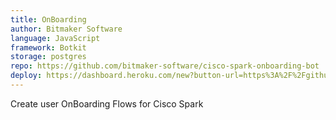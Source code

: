```yaml
---
title: OnBoarding
author: Bitmaker Software
language: JavaScript
framework: Botkit
storage: postgres
repo: https://github.com/bitmaker-software/cisco-spark-onboarding-bot
deploy: https://dashboard.heroku.com/new?button-url=https%3A%2F%2Fgithub.com%2Fbitmaker-software%2Fcisco-spark-onboarding-bot&template=https%3A%2F%2Fgithub.com%2Fbitmaker-software%2Fcisco-spark-onboarding-bot
---
```


Create user OnBoarding Flows for Cisco Spark
